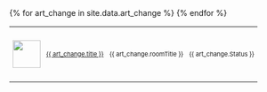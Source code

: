<style>
td {font-size:11px;}
</style>

<table>
{% for art_change in site.data.art_change %}
  <tr>
  	<td height="100"><img src="{{ art_change.imagepath }}" width="50"/></td>
    <td><a href="{{ art_change.url }}">{{ art_change.title }}</a></td>
    <td>{{ art_change.roomTitle }}</td>
    <td>{{ art_change.Status }}</td>
  </tr>
{% endfor %}
</table>
